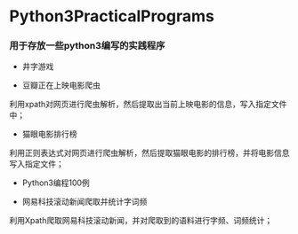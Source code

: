 # Python3PracticalPrograms
### 用于存放一些python3编写的实践程序

- 井字游戏

- 豆瓣正在上映电影爬虫

利用xpath对网页进行爬虫解析，然后提取出当前上映电影的信息，写入指定文件中；

- 猫眼电影排行榜

利用正则表达式对网页进行爬虫解析，然后提取猫眼电影的排行榜，并将电影信息写入指定文件；

- Python3编程100例

- 网易科技滚动新闻爬取并统计字词频

利用Xpath爬取网易科技滚动新闻，并对爬取到的语料进行字频、词频统计；
